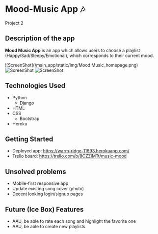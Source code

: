 # Mood-Music App :notes:
Project 2

## Description of the app
**Mood Music App** is an app which allows users to choose a playlist (Happy/Sad/Sleepy/Emotional), which corresponds to their current mood.

![ScreenShot](/main_app/static/img/Mood Music_homepage.png)
![ScreenShot](/main_app/static/img/Screenshot_2.png)
![ScreenShot](/main_app/static/img/Screenshot_3.png)

## Technologies Used
* Python
  * Django
* HTML
* CSS
  * Bootstrap
* Heroku

## Getting Started
* Deployed app: https://warm-ridge-11693.herokuapp.com/
* Trello board: https://trello.com/b/8CZZlMTt/music-mood

## Unsolved problems
* Mobile-first responsive app
* Update existing song cover (photo) 
* Decent looking login/signup pages

## Future (Ice Box) Features
* AAU, be able to rate each song and highlight the favorite one
* AAU, be able to create new playlists
